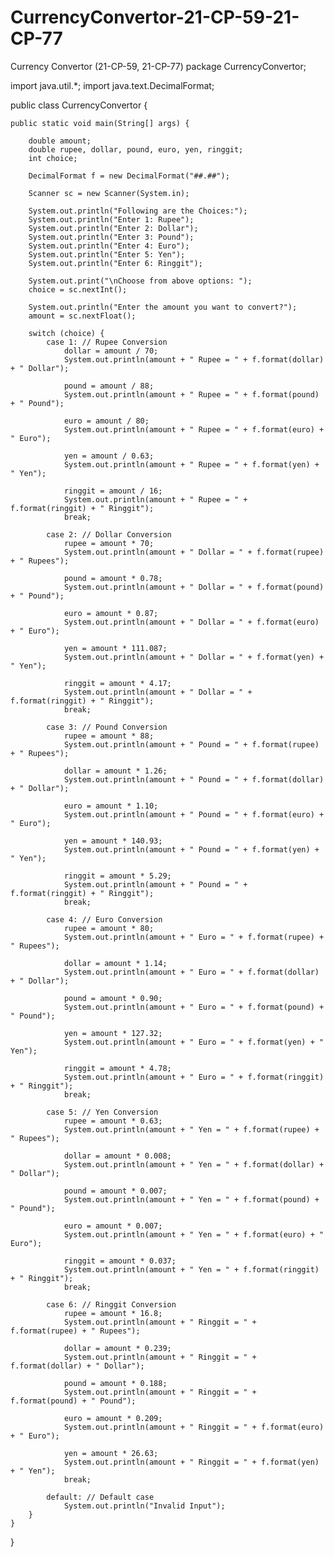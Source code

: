 # CurrencyConvertor-21-CP-59-21-CP-77
Currency Convertor (21-CP-59, 21-CP-77)
package CurrencyConvertor;

import java.util.*;
import java.text.DecimalFormat;

public class CurrencyConvertor {

    public static void main(String[] args) {

        double amount;
        double rupee, dollar, pound, euro, yen, ringgit;
        int choice;

        DecimalFormat f = new DecimalFormat("##.##");

        Scanner sc = new Scanner(System.in);

        System.out.println("Following are the Choices:");
        System.out.println("Enter 1: Rupee");
        System.out.println("Enter 2: Dollar");
        System.out.println("Enter 3: Pound");
        System.out.println("Enter 4: Euro");
        System.out.println("Enter 5: Yen");
        System.out.println("Enter 6: Ringgit");

        System.out.print("\nChoose from above options: ");
        choice = sc.nextInt();

        System.out.println("Enter the amount you want to convert?");
        amount = sc.nextFloat();

        switch (choice) {
            case 1: // Rupee Conversion
                dollar = amount / 70;
                System.out.println(amount + " Rupee = " + f.format(dollar) + " Dollar");

                pound = amount / 88;
                System.out.println(amount + " Rupee = " + f.format(pound) + " Pound");

                euro = amount / 80;
                System.out.println(amount + " Rupee = " + f.format(euro) + " Euro");

                yen = amount / 0.63;
                System.out.println(amount + " Rupee = " + f.format(yen) + " Yen");

                ringgit = amount / 16;
                System.out.println(amount + " Rupee = " + f.format(ringgit) + " Ringgit");
                break;

            case 2: // Dollar Conversion
                rupee = amount * 70;
                System.out.println(amount + " Dollar = " + f.format(rupee) + " Rupees");

                pound = amount * 0.78;
                System.out.println(amount + " Dollar = " + f.format(pound) + " Pound");

                euro = amount * 0.87;
                System.out.println(amount + " Dollar = " + f.format(euro) + " Euro");

                yen = amount * 111.087;
                System.out.println(amount + " Dollar = " + f.format(yen) + " Yen");

                ringgit = amount * 4.17;
                System.out.println(amount + " Dollar = " + f.format(ringgit) + " Ringgit");
                break;

            case 3: // Pound Conversion
                rupee = amount * 88;
                System.out.println(amount + " Pound = " + f.format(rupee) + " Rupees");

                dollar = amount * 1.26;
                System.out.println(amount + " Pound = " + f.format(dollar) + " Dollar");

                euro = amount * 1.10;
                System.out.println(amount + " Pound = " + f.format(euro) + " Euro");

                yen = amount * 140.93;
                System.out.println(amount + " Pound = " + f.format(yen) + " Yen");

                ringgit = amount * 5.29;
                System.out.println(amount + " Pound = " + f.format(ringgit) + " Ringgit");
                break;

            case 4: // Euro Conversion
                rupee = amount * 80;
                System.out.println(amount + " Euro = " + f.format(rupee) + " Rupees");

                dollar = amount * 1.14;
                System.out.println(amount + " Euro = " + f.format(dollar) + " Dollar");

                pound = amount * 0.90;
                System.out.println(amount + " Euro = " + f.format(pound) + " Pound");

                yen = amount * 127.32;
                System.out.println(amount + " Euro = " + f.format(yen) + " Yen");

                ringgit = amount * 4.78;
                System.out.println(amount + " Euro = " + f.format(ringgit) + " Ringgit");
                break;

            case 5: // Yen Conversion
                rupee = amount * 0.63;
                System.out.println(amount + " Yen = " + f.format(rupee) + " Rupees");

                dollar = amount * 0.008;
                System.out.println(amount + " Yen = " + f.format(dollar) + " Dollar");

                pound = amount * 0.007;
                System.out.println(amount + " Yen = " + f.format(pound) + " Pound");

                euro = amount * 0.007;
                System.out.println(amount + " Yen = " + f.format(euro) + " Euro");

                ringgit = amount * 0.037;
                System.out.println(amount + " Yen = " + f.format(ringgit) + " Ringgit");
                break;

            case 6: // Ringgit Conversion
                rupee = amount * 16.8;
                System.out.println(amount + " Ringgit = " + f.format(rupee) + " Rupees");

                dollar = amount * 0.239;
                System.out.println(amount + " Ringgit = " + f.format(dollar) + " Dollar");

                pound = amount * 0.188;
                System.out.println(amount + " Ringgit = " + f.format(pound) + " Pound");

                euro = amount * 0.209;
                System.out.println(amount + " Ringgit = " + f.format(euro) + " Euro");

                yen = amount * 26.63;
                System.out.println(amount + " Ringgit = " + f.format(yen) + " Yen");
                break;

            default: // Default case
                System.out.println("Invalid Input");
        }
    }

}
